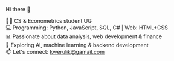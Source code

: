 Hi there 👋

👨‍🎓 CS & Econometrics student UG  
💻 Programming: Python, JavaScript, SQL, C# | Web: HTML+CSS  
📊 Passionate about data analysis, web development & finance  
🚀 Exploring AI, machine learning & backend development  
📫 Let's connect: kwerulik@gamail.com
<!--
**kwerulik/kwerulik** is a ✨ _special_ ✨ repository because its `README.md` (this file) appears on your GitHub profile.

Here are some ideas to get you started:

- 🔭 I’m currently working on ...
- 🌱 I’m currently learning ...
- 👯 I’m looking to collaborate on ...
- 🤔 I’m looking for help with ...
- 💬 Ask me about ...
- 📫 How to reach me: ...
- 😄 Pronouns: ...
- ⚡ Fun fact: ...
-->
